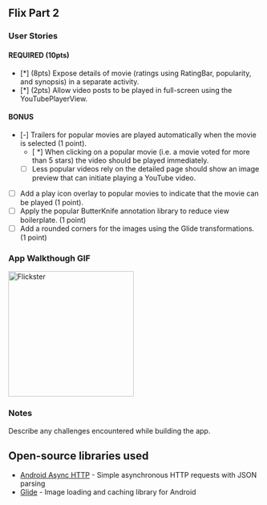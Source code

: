 ## Flix Part 2

### User Stories

#### REQUIRED (10pts)

- [*] (8pts) Expose details of movie (ratings using RatingBar, popularity, and synopsis) in a separate activity.
- [*] (2pts) Allow video posts to be played in full-screen using the YouTubePlayerView.

#### BONUS

- [-] Trailers for popular movies are played automatically when the movie is selected (1 point).
  - [ *] When clicking on a popular movie (i.e. a movie voted for more than 5 stars) the video should be played immediately.
  - [ ] Less popular videos rely on the detailed page should show an image preview that can initiate playing a YouTube video.
- [ ] Add a play icon overlay to popular movies to indicate that the movie can be played (1 point).
- [ ] Apply the popular ButterKnife annotation library to reduce view boilerplate. (1 point)
- [ ] Add a rounded corners for the images using the Glide transformations. (1 point)

### App Walkthough GIF



<img src="https://github.com/Mer7in/Flickster_clone/blob/First-Flickster/flickster.gif" alt="Flickster" width=250><br>

### Notes

Describe any challenges encountered while building the app.

## Open-source libraries used
- [Android Async HTTP](https://github.com/loopj/android-async-http) - Simple asynchronous HTTP requests with JSON parsing
- [Glide](https://github.com/bumptech/glide) - Image loading and caching library for Android
